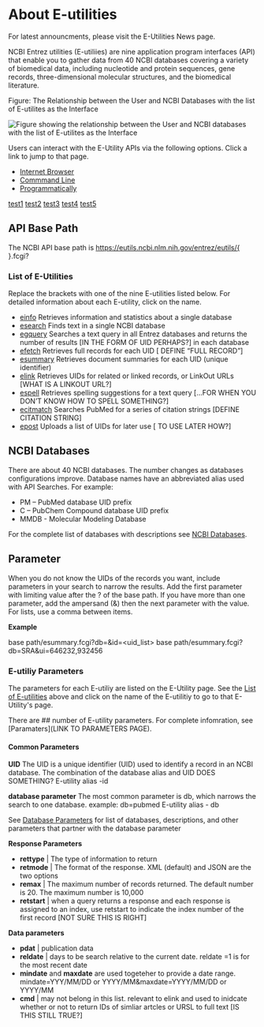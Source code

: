 # About E-utilities

For latest announcments, please visit the E-Utilities News page.

NCBI Entrez utilities (E-utiliies) are nine application program interfaces (API) that enable you to gather data from 40 NCBI databases covering a variety of biomedical data, including nucleotide and protein sequences, gene records, three-dimensional molecular structures, and the biomedical literature.   

Figure: The Relationship between the User and NCBI Databases with the list of E-utilites as the Interface

![Figure showing the relationship between the User and NCBI databases with the list of E-utilites as the Interface](eutilies/images/about/figure1.png)

Users can interact with the E-Utility APIs via the following options. Click a link to jump to that page.
  * [Internet Browser](~eutilities/blob/main/access/browser.md)
  * [Commmand Line](~eutitlies/access/commandline.md)
  * [Programmatically](~eutitiles/access/programmatically.md)

[test1](https://github.com/jenpetsmit/eutilities/blob/main/access/browser.md) 
[test2](~/jenpetsmit/eutilities/blob/main/access/browser.md) 
[test3](~jenpetsmit/eutilities/blob/main/access/browser.md) 
[test4](~/eutilities/blob/main/access/browser.md) 
[test5](~/blob/main/access/browser.md) 

## API Base Path
The NCBI API base path is 
https://eutils.ncbi.nlm.nih.gov/entrez/eutils/{   }.fcgi? 

### List of E-Utilities
Replace the brackets with one of the nine E-utilities listed below. For detailed information about each E-utility, click on the name.
  * [einfo](eutilities/einfo.md)  	Retrieves information and statistics about a single database 
  * [esearch](eutilites/esearch.md)  	Finds text in a single NCBI database
  *	[egquery](eutilities/egquery.md)  	Searches a text query in all Entrez databases and returns the number of results [IN THE FORM OF UID PERHAPS?]   in each database 
  *	[efetch](eutilities/efetch)  	Retrieves full records for each UID   [ DEFINE “FULL RECORD”]
  *	[esummary](eutilities/esummary.md)  	Retrieves document summaries for each UID (unique identifier)
  *	[elink](eutilities/elink.md)  	Retrieves UIDs for related or linked records, or LinkOut URLs  [WHAT IS A LINKOUT URL?]
  *	[espell](eutilities/espell.md)  	Retrieves spelling suggestions for a text query […FOR WHEN YOU DON’T KNOW HOW TO SPELL SOMETHING?]
  *	[ecitmatch](eutilities/ecitmatch.md)  	Searches PubMed for a series of citation strings   [DEFINE CITATION STRING]
  *	[epost](eutilities/epost.md)  	Uploads a list of UIDs for later use [ TO USE LATER HOW?]



## NCBI Databases
There are about 40 NCBI databases. The number changes as databases configurations improve. 
Database names have an abbreviated alias used with API Searches. 
For example:
  *	PM – PubMed database UID prefix
  *	C – PubChem Compound database UID prefix
  *	MMDB -  Molecular Modeling Database 

For the complete list of databases with descriptions see [NCBI Databases](euilities/databases.md).



## Parameter
When you do not know the UIDs of the records you want, include parameters in your search to narrow the results. Add the first parameter with limiting value after the ? of the base path. If you have more than one parameter, add the ampersand (&) then the next parameter with the value. For lists, use a comma between items.

**Example**

base path/esummary.fcgi?db=<database>&id=<uid_list>
base path/esummary.fcgi?db=SRA&ui=646232,932456

### E-utiliy Parameters

The parameters for each E-utiliy are listed on the E-Utility page. See the [List of E-utilities](###-list-of-e-utilties) above and click on the name of the E-utilitiy to go to that E-Utility's page.

There are ## number of E-utility parameters. For complete infomration, see [Paramaters](LINK TO PARAMETERS PAGE).

#### Common Parameters

**UID**
The UID is a unique identifier (UID) used to identify a record in an NCBI database. The combination of the database alias and UID DOES SOMETHING?
E-utility alias -id

**database parameter**
The most common parameter is db, which narrows the search to one database.
example: db=pubmed
E-utility alias - db

See [Database Parameters](eutils/database_parameters.md) for list of databases, descriptions, and other parameters that partner with the database parameter



**Response Parameters**
  * **rettype** | The type of information to return
  * **retmode** | The format of the response. XML (default) and JSON are the two options
  * **remax** | The maximum number of records returned. The default number is 20. The maximum number is 10,000
  * **retstart** | when a query returns a response and each response is assigned to an index,  use retstart to indicate the index number of the first record   [NOT SURE THIS IS RIGHT]




**Data parameters**
  * **pdat**  | publication data
  * **reldate**  | days to be search relative to the current date.  reldate =1 is for the most recent date
  * **mindate** and **maxdate** are used togeteher to provide a date range. mindate=YYY/MM/DD or YYYY/MM&maxdate=YYYY/MM/DD or YYYY/MM
  * **cmd** | may  not belong in this list. relevant to elink and used to inidcate whether or not to return IDs of simliar artcles or URSL to full text [IS THIS STILL TRUE?]
